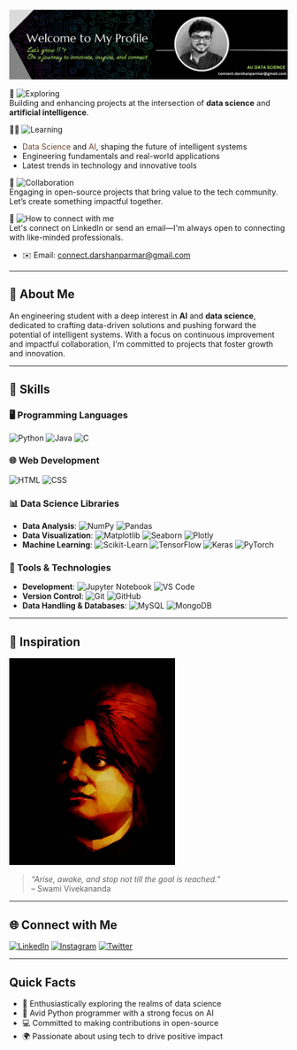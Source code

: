 
![Welcome Thumbnail](https://github.com/ParmarDarshan29/ParmarDarshan29/blob/main/Brown%20Paper%20Motivation%20Quote%20Linked%20in%20Banner%20(1).png)

🧭 ![Exploring](https://img.shields.io/badge/-Currently%20Exploring-6B4226?style=flat-square)  
Building and enhancing projects at the intersection of **data science** and **artificial intelligence**.

✍🏻 ![Learning](https://img.shields.io/badge/-Learning-8B5E3C?style=flat-square)  
- <span style="color:#6B4226">Data Science</span> and <span style="color:#6B4226">AI</span>, shaping the future of intelligent systems  
- Engineering fundamentals and real-world applications  
- Latest trends in technology and innovative tools

🤝 ![Collaboration](https://img.shields.io/badge/-Open%20to%20Collaboration-97A97C?style=flat-square)  
Engaging in open-source projects that bring value to the tech community. Let’s create something impactful together.

🔗 ![How to connect with me](https://img.shields.io/badge/-How%20to%20connect%20with%20me-4B5320?style=flat-square)  
Let's connect on LinkedIn or send an email—I'm always open to connecting with like-minded professionals.
- ✉️ Email: connect.darshanparmar@gmail.com

---

## 💫 About Me  
An engineering student with a deep interest in **AI** and **data science**, dedicated to crafting data-driven solutions and pushing forward the potential of intelligent systems. With a focus on continuous improvement and impactful collaboration, I'm committed to projects that foster growth and innovation.

---

## 🚀 Skills 
### 🖥️ Programming Languages
  ![Python](https://img.shields.io/badge/-Python-3776AB?logo=python&logoColor=white&style=flat-square) 
  ![Java](https://img.shields.io/badge/-Java-007396?logo=java&logoColor=white&style=flat-square) 
  ![C](https://img.shields.io/badge/-C-A8B9CC?logo=c&logoColor=black&style=flat-square)

### 🌐 Web Development
  ![HTML](https://img.shields.io/badge/-HTML-E34F26?logo=html5&logoColor=white&style=flat-square) 
  ![CSS](https://img.shields.io/badge/-CSS-1572B6?logo=css3&logoColor=white&style=flat-square)

### 📊 Data Science Libraries
- **Data Analysis**:
  ![NumPy](https://img.shields.io/badge/-NumPy-013243?logo=numpy&logoColor=white&style=flat-square)
  ![Pandas](https://img.shields.io/badge/-Pandas-150458?logo=pandas&logoColor=white&style=flat-square)
- **Data Visualization**:
  ![Matplotlib](https://img.shields.io/badge/-Matplotlib-3776AB?style=flat-square)
  ![Seaborn](https://img.shields.io/badge/-Seaborn-3776AB?style=flat-square)
  ![Plotly](https://img.shields.io/badge/-Plotly-3F4F75?logo=plotly&logoColor=white&style=flat-square)
- **Machine Learning**:
  ![Scikit-Learn](https://img.shields.io/badge/-Scikit%20Learn-F7931E?logo=scikit-learn&logoColor=white&style=flat-square)
  ![TensorFlow](https://img.shields.io/badge/-TensorFlow-FF6F00?logo=tensorflow&logoColor=white&style=flat-square)
  ![Keras](https://img.shields.io/badge/-Keras-D00000?logo=keras&logoColor=white&style=flat-square)
  ![PyTorch](https://img.shields.io/badge/-PyTorch-EE4C2C?logo=pytorch&logoColor=white&style=flat-square)

### 🧠 Tools & Technologies
- **Development**:
  ![Jupyter Notebook](https://img.shields.io/badge/-Jupyter-F37626?logo=jupyter&logoColor=white&style=flat-square)
  ![VS Code](https://img.shields.io/badge/-VS%20Code-007ACC?logo=visual-studio-code&logoColor=white&style=flat-square)
- **Version Control**:
  ![Git](https://img.shields.io/badge/-Git-F05032?logo=git&logoColor=white&style=flat-square) 
 ![GitHub](https://img.shields.io/badge/-GitHub-181717?logo=github&logoColor=white&style=flat-square)
- **Data Handling & Databases**:
  ![MySQL](https://img.shields.io/badge/-MySQL-4479A1?logo=mysql&logoColor=white&style=flat-square)
  ![MongoDB](https://img.shields.io/badge/-MongoDB-47A248?logo=mongodb&logoColor=white&style=flat-square)

---

## 🌠 Inspiration

<img src="https://github.com/ParmarDarshan29/ParmarDarshan29/blob/main/Vivekananda%20Painting.jpg?raw=true" alt="Swami Vivekananda" width="300" />  

> *“Arise, awake, and stop not till the goal is reached.”*  
> – Swami Vivekananda
---
## 🌐 Connect with Me

[![LinkedIn](https://img.shields.io/badge/-LinkedIn-0A66C2?logo=linkedin&logoColor=white&style=flat-square)](https://www.linkedin.com/in/darshan-parmar-29dec2003) 
[![Instagram](https://img.shields.io/badge/-Instagram-E4405F?logo=instagram&logoColor=white&style=flat-square)](https://www.instagram.com/darshanparmar_29/) 
[![Twitter](https://img.shields.io/badge/-Twitter-1DA1F2?logo=twitter&logoColor=white&style=flat-square)](https://x.com/Darshanparmar29)

---
## Quick Facts

- 🌊 Enthusiastically exploring the realms of data science  
- 🐍 Avid Python programmer with a strong focus on AI  
- 💻 Committed to making contributions in open-source  
- 🌍 Passionate about using tech to drive positive impact
